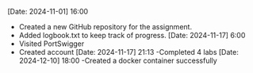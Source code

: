 [Date: 2024-11-01] 16:00
- Created a new GitHub repository for the assignment.
- Added logbook.txt to keep track of progress.
[Date: 2024-11-17] 6:00
- Visited PortSwigger
- Created account
[Date: 2024-11-17] 21:13
-Completed 4 labs 
[Date: 2024-12-10] 18:00
-Created a docker container successfully
